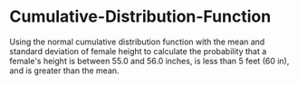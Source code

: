 # Cumulative-Distribution-Function
Using the normal cumulative distribution function with the mean and standard deviation of female height to calculate the probability that a female's height is between 55.0 and 56.0 inches, is less than 5 feet (60 in), and is greater than the mean.

